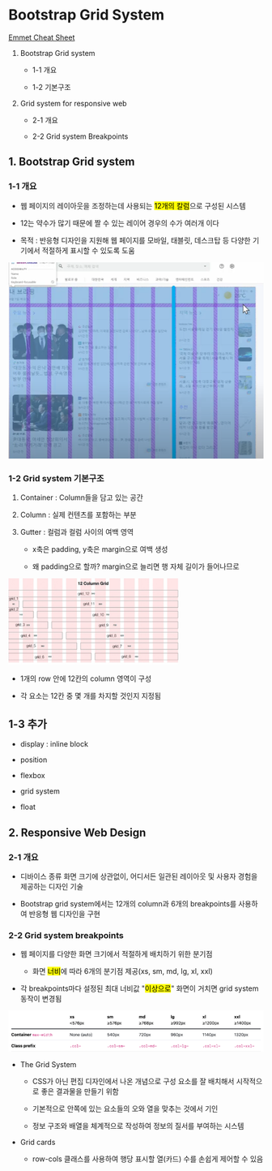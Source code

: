 # Bootstrap Grid System

[Emmet Cheat Sheet](https://docs.emmet.io/cheat-sheet/)

1. Bootstrap Grid system
   
   - 1-1 개요
   
   - 1-2 기본구조

2. Grid system for responsive web
   
   - 2-1 개요
   
   - 2-2 Grid system Breakpoints

## 1. Bootstrap Grid system

### 1-1 개요

- 웹 페이지의 레이아웃을 조정하는데 사용되는 <mark>12개의 칼럼</mark>으로 구성된 시스템

- 12는 약수가 많기 때문에 짤 수 있는 레이어 경우의 수가 여러개 이다

- 목적 : 반응형 디자인을 지원해 웹 페이지를 모바일, 태블릿, 데스크탑 등 다양한 기기에서 적절하게 표시할 수 있도록 도움

<img title="" src="./imgsrc/grid 예시.png" alt="">



### 1-2 Grid system 기본구조

1. Container : Column들을 담고 있는 공간

2. Column : 실제 컨텐츠를 포함하는 부분

3. Gutter : 컬럼과 컬럼 사이의 여백 영역
   
   - x축은 padding, y축은 margin으로 여백 생성
   
   - 왜 padding으로 할까? margin으로 늘리면 행 자체 길이가 들어나므로

<img title="" src="./imgsrc/12 column grid.png" alt="">

- 1개의 row 안에 12칸의 column 영역이 구성

- 각 요소는 12칸 중 몇 개를 차지할 것인지 지정됨



## 1-3 추가

- display : inline block

- position

- flexbox

- grid system

- float



## 2. Responsive Web Design

### 2-1 개요

- 디바이스 종류 화면 크기에 상관없이, 어디서든 일관된 레이아웃 및 사용자 경험을 제공하는 디자인 기술

- Bootstrap grid system에서는 12개의 column과 6개의 breakpoints를 사용하여 반응형 웹 디자인을 구현

### 2-2 Grid system breakpoints

- 웹 페이지를 다양한 화면 크기에서 적절하게 배치하기 위한 분기점
  
  - 화면 <mark>너비</mark>에 따라 6개의 분기점 제공(xs, sm, md, lg, xl, xxl)

- 각 breakpoints마다 설정된 최대 너비값 "<mark>이상으로</mark>" 화면이 거치면 grid system 동작이 변경됨

<img title="" src="./imgsrc/grid breakpoint.png" alt="">

- The Grid System
  
  - CSS가 아닌 편집 디자인에서 나온 개념으로 구성 요소를 잘 배치해서 시작적으로 좋은 결과물을 만들기 위함
  
  - 기본적으로 안쪽에 있는 요소들의 오와 열을 맞추는 것에서 기인
  
  - 정보 구조와 배열을 체계적으로 작성하여 정보의 질서를 부여하는 시스템

- Grid cards
  
  - row-cols 클래스를 사용하여 행당 표시할 열(카드) 수를 손쉽게 제어할 수 있음
